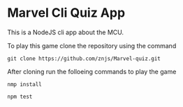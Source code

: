 # Marvel Cli Quiz App  

This is a NodeJS cli app about the MCU.  

To play this game clone the repository using the command  

`git clone https://github.com/znjs/Marvel-quiz.git`

After cloning run the folloeing commands to play the game

`nmp install`  

`npm test`
